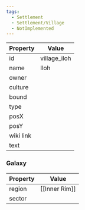 ```yaml
---
tags:
  - Settlement
  - Settlement/Village
  - NotImplemented
---
```


| Property  | Value        |
| --------- | ------------ |
| id        | village_iloh |
| name      | Iloh         |
| owner     |              |
| culture   |              |
| bound     |              |
| type      |              |
| posX      |              |
| posY      |              |
| wiki link |              |
| text      |              |

### Galaxy
| Property | Value         |
| -------- | ------------- |
| region   | [[Inner Rim]] |
| sector   |               |

